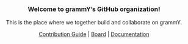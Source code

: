 <div align="center">

### Welcome to grammY’s GitHub organization!

This is the place where we together build and collaborate on grammY.

[Contribution Guide](https://github.com/grammyjs/grammY/blob/main/CONTRIBUTING.md) | [Board](https://github.com/orgs/grammyjs/projects/3) | [Documentation](https://grammy.dev)

</div>
